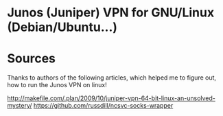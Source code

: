 # Junos (Juniper) VPN for GNU/Linux (Debian/Ubuntu...)


# Sources

Thanks to authors of the following articles, which helped me to figure out, how
to run the Junos VPN on linux!

http://makefile.com/.plan/2009/10/juniper-vpn-64-bit-linux-an-unsolved-mystery/
https://github.com/russdill/ncsvc-socks-wrapper
